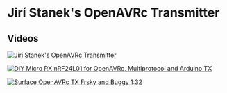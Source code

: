 # Jirí Stanek's OpenAVRc Transmitter

## Videos

[![Jirí Stanek's OpenAVRc Transmitter](https://img.youtube.com/vi/BrQyeuujJ6s/0.jpg)](https://www.youtube.com/watch?v=BrQyeuujJ6s "Jirí Stanek's OpenAVRc Transmitter")

[![DIY Micro RX nRF24L01 for OpenAVRc, Multiprotocol and Arduino TX](https://img.youtube.com/vi/E0pgMNPuYU4/0.jpg)](https://www.youtube.com/watch?v=E0pgMNPuYU4 "DIY Micro RX nRF24L01 for OpenAVRc, Multiprotocol and Arduino TX")

[![Surface OpenAVRc TX Frsky and Buggy 1:32](https://img.youtube.com/vi/3dgtdrAwCEM/0.jpg)](https://www.youtube.com/watch?v=3dgtdrAwCEM "Surface OpenAVRc TX Frsky and Buggy 1:32")





